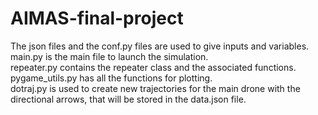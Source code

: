 # AIMAS-final-project
The json files and the conf.py files are used to give inputs and variables.<br />
main.py is the main file to launch the simulation.<br />
repeater.py contains the repeater class and the associated functions.<br />
pygame_utils.py has all the functions for plotting.<br />
dotraj.py is used to create new trajectories for the main drone with the directional arrows, that will be stored in the data.json file.

